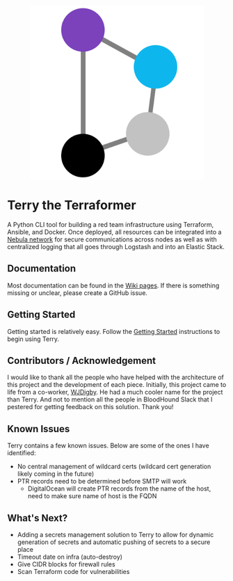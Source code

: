 
<p align="center">
  <img src=".docs/terry-whitebg.png" width="400" title="Terry Logo">
</p>

# Terry the Terraformer

A Python CLI tool for building a red team infrastructure using Terraform, Ansible, and Docker. Once deployed, all resources can be integrated into a [Nebula network](https://github.com/slackhq/nebula) for secure communications across nodes as well as with centralized logging that all goes through Logstash and into an Elastic Stack.

## Documentation

Most documentation can be found in the [Wiki pages](https://github.com/ezra-buckingham/terry-the-terraformer/wiki). If there is something missing or unclear, please create a GitHub issue.

## Getting Started

Getting started is relatively easy. Follow the [Getting Started](https://github.com/ezra-buckingham/terry-the-terraformer/wiki/Getting-Started) instructions to begin using Terry.

## Contributors / Acknowledgement

I would like to thank all the people who have helped with the architecture of this project and the development of each piece. Initially, this project came to life from a co-worker, [WJDigby](https://github.com/WJDigby). He had a much cooler name for the project than Terry. And not to mention all the people in BloodHound Slack that I pestered for getting feedback on this solution. Thank you!

## Known Issues

Terry contains a few known issues. Below are some of the ones I have identified:

* No central management of wildcard certs (wildcard cert generation likely coming in the future)
* PTR records need to be determined before SMTP will work
  * DigitalOcean will create PTR records from the name of the host, need to make sure name of host is the FQDN

## What's Next?

* Adding a secrets management solution to Terry to allow for dynamic generation of secrets and automatic pushing of secrets to a secure place
* Timeout date on infra (auto-destroy)
* Give CIDR blocks for firewall rules
* Scan Terraform code for vulnerabilities
